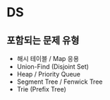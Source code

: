 # DS

## 포함되는 문제 유형

- 해시 테이블 / Map 응용
- Union-Find (Disjoint Set)
- Heap / Priority Queue
- Segment Tree / Fenwick Tree
- Trie (Prefix Tree)  

